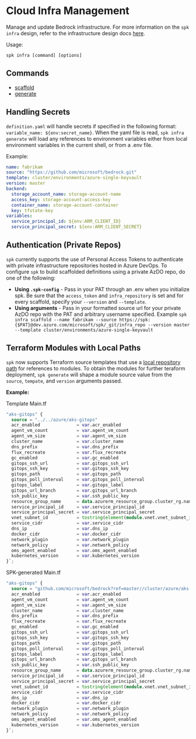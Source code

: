 # Cloud Infra Management

Manage and update Bedrock infrastructure. For more information on the
`spk infra` design, refer to the infrastructure design docs
[here](./infra/README.md).

Usage:

```
spk infra [command] [options]
```

## Commands

- [scaffold](#https://catalystcode.github.io/spk/commands/index.html#infra_generate)
- [generate](#https://catalystcode.github.io/spk/commands/index.html#infra_scaffold)

## Handling Secrets

`definition.yaml` will handle secrets if specified in the following format:
`variable_name: ${env:secret_name}`. When the yaml file is read,
`spk infra generate` will load any references to environment variables either
from local environment variables in the current shell, or from a .env file.

Example:

```yaml
name: fabrikam
source: "https://github.com/microsoft/bedrock.git"
template: cluster/environments/azure-single-keyvault
version: master
backend:
  storage_account_name: storage-account-name
  access_key: storage-account-access-key
  container_name: storage-account-container
  key: tfstate-key
variables:
  service_principal_id: ${env:ARM_CLIENT_ID}
  service_principal_secret: ${env:ARM_CLIENT_SECRET}
```

## Authentication (Private Repos)

`spk` currently supports the use of Personal Access Tokens to authenticate with
private infrastructure repositories hosted in Azure DevOps. To configure `spk`
to build scaffolded definitions using a private AzDO repo, do one of the
following:

- **Using `.spk-config`** - Pass in your PAT through an .env when you initialize
  spk. Be sure that the `access_token` and `infra_repository` is set and for
  every scaffold, specify your `--version` and `--template`.
- **Using arguments** - Pass in your formatted source url for your private AzDO
  repo with the PAT and arbitrary username specified. Example
  `spk infra scaffold --name fabrikam --source https://spk:{$PAT}@dev.azure.com/microsoft/spk/_git/infra_repo --version master --template cluster/environments/azure-single-keyvault`

## Terraform Modules with Local Paths

`spk` now supports Terraform source templates that use a
[local repository path](https://www.terraform.io/docs/modules/sources.html#local-paths)
for references to modules. To obtain the modules for further teraform
deployment, `spk generate` will shape a module source value from the `source`,
`tempate`, and `version` arguments passed.

**Example:**

Template Main.tf

```tf
"aks-gitops" {
  source = "../../azure/aks-gitops"
  acr_enabled              = var.acr_enabled
  agent_vm_count           = var.agent_vm_count
  agent_vm_size            = var.agent_vm_size
  cluster_name             = var.cluster_name
  dns_prefix               = var.dns_prefix
  flux_recreate            = var.flux_recreate
  gc_enabled               = var.gc_enabled
  gitops_ssh_url           = var.gitops_ssh_url
  gitops_ssh_key           = var.gitops_ssh_key
  gitops_path              = var.gitops_path
  gitops_poll_interval     = var.gitops_poll_interval
  gitops_label             = var.gitops_label
  gitops_url_branch        = var.gitops_url_branch
  ssh_public_key           = var.ssh_public_key
  resource_group_name      = data.azurerm_resource_group.cluster_rg.name
  service_principal_id     = var.service_principal_id
  service_principal_secret = var.service_principal_secret
  vnet_subnet_id           = tostring(element(module.vnet.vnet_subnet_ids, 0))
  service_cidr             = var.service_cidr
  dns_ip                   = var.dns_ip
  docker_cidr              = var.docker_cidr
  network_plugin           = var.network_plugin
  network_policy           = var.network_policy
  oms_agent_enabled        = var.oms_agent_enabled
  kubernetes_version       = var.kubernetes_version
}`;

```

SPK-generated Main.tf

```tf
"aks-gitops" {
  source = "github.com/microsoft/bedrock?ref=master//cluster/azure/aks-gitops/"
  acr_enabled              = var.acr_enabled
  agent_vm_count           = var.agent_vm_count
  agent_vm_size            = var.agent_vm_size
  cluster_name             = var.cluster_name
  dns_prefix               = var.dns_prefix
  flux_recreate            = var.flux_recreate
  gc_enabled               = var.gc_enabled
  gitops_ssh_url           = var.gitops_ssh_url
  gitops_ssh_key           = var.gitops_ssh_key
  gitops_path              = var.gitops_path
  gitops_poll_interval     = var.gitops_poll_interval
  gitops_label             = var.gitops_label
  gitops_url_branch        = var.gitops_url_branch
  ssh_public_key           = var.ssh_public_key
  resource_group_name      = data.azurerm_resource_group.cluster_rg.name
  service_principal_id     = var.service_principal_id
  service_principal_secret = var.service_principal_secret
  vnet_subnet_id           = tostring(element(module.vnet.vnet_subnet_ids, 0))
  service_cidr             = var.service_cidr
  dns_ip                   = var.dns_ip
  docker_cidr              = var.docker_cidr
  network_plugin           = var.network_plugin
  network_policy           = var.network_policy
  oms_agent_enabled        = var.oms_agent_enabled
  kubernetes_version       = var.kubernetes_version
}`;

```
